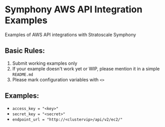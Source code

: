# Symphony AWS API Integration Examples
Examples of AWS API integrations with Stratoscale Symphony

## Basic Rules:
1. Submit working examples only
2. If your example doesn't work yet or WIP, please mention it in a simple `README.md`
3. Please mark configuration variables with `<>`

## Examples:
* `access_key = "<key>"`
* `secret_key = "<secret>"`
* `endpoint_url = "http://<clustervip>/api/v2/ec2/"`
